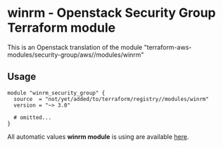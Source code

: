 # winrm - Openstack Security Group Terraform module

This is an Openstack translation of the module "terraform-aws-modules/security-group/aws//modules/winrm"

## Usage

```hcl
module "winrm_security_group" {
  source  = "not/yet/added/to/terraform/registry//modules/winrm"
  version = "~> 3.0"

  # omitted...
}
```

All automatic values **winrm module** is using are available [here](https://github.com/terraform-aws-modules/terraform-aws-security-group/blob/master/modules/winrm/auto_values.tf).

<!-- BEGINNING OF PRE-COMMIT-TERRAFORM DOCS HOOK -->
<!-- END OF PRE-COMMIT-TERRAFORM DOCS HOOK -->

